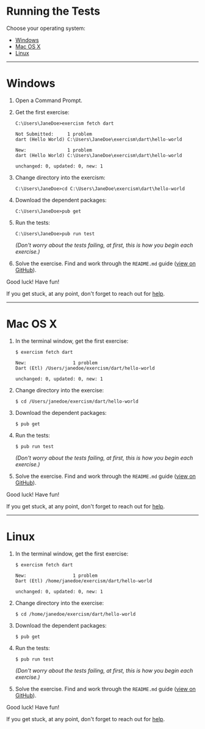 # Running the Tests

Choose your operating system:

* [Windows](#windows)
* [Mac OS X](#mac-os-x)
* [Linux](#linux)

----

# Windows

1. Open a Command Prompt.

2. Get the first exercise:

   ```batchfile
   C:\Users\JaneDoe>exercism fetch dart

   Not Submitted:     1 problem
   dart (Hello World) C:\Users\JaneDoe\exercism\dart\hello-world

   New:               1 problem
   dart (Hello World) C:\Users\JaneDoe\exercism\dart\hello-world

   unchanged: 0, updated: 0, new: 1
   ```

3. Change directory into the exercism:

   ```batchfile
   C:\Users\JaneDoe>cd C:\Users\JaneDoe\exercism\dart\hello-world
   ```

4. Download the dependent packages:

   ```batchfile
   C:\Users\JaneDoe>pub get
   ```

5. Run the tests:

   ```batchfile
   C:\Users\JaneDoe>pub run test
   ```
   *(Don't worry about the tests failing, at first, this is how you begin each exercise.)*

6. Solve the exercise.  Find and work through the `README.md` guide ([view on GitHub](https://github.com/exercism/dart/blob/master/exercises/hello-world/README.md)).


Good luck!  Have fun!

If you get stuck, at any point, don't forget to reach out for [help](http://exercism.io/languages/dart/help).

----

# Mac OS X

1. In the terminal window, get the first exercise:

   ```shell
   $ exercism fetch dart

   New:                 1 problem
   Dart (Etl) /Users/janedoe/exercism/dart/hello-world

   unchanged: 0, updated: 0, new: 1
   ```

2. Change directory into the exercise:

   ```shell
   $ cd /Users/janedoe/exercism/dart/hello-world
   ```

3. Download the dependent packages:

   ```shell
   $ pub get
   ```

4. Run the tests:

   ```shell
   $ pub run test
   ```
   *(Don't worry about the tests failing, at first, this is how you begin each exercise.)*

5. Solve the exercise.  Find and work through the `README.md` guide ([view on GitHub](https://github.com/exercism/dart/blob/master/exercises/hello-world/README.md)).

Good luck!  Have fun!

If you get stuck, at any point, don't forget to reach out for [help](http://exercism.io/languages/dart/help).

----

# Linux

1. In the terminal window, get the first exercise:

   ```shell
   $ exercism fetch dart

   New:                 1 problem
   Dart (Etl) /home/janedoe/exercism/dart/hello-world

   unchanged: 0, updated: 0, new: 1
   ```

2. Change directory into the exercise:

   ```shell
   $ cd /home/janedoe/exercism/dart/hello-world
   ```

3. Download the dependent packages:

   ```shell
   $ pub get
   ```

4. Run the tests:

   ```shell
   $ pub run test
   ```
   *(Don't worry about the tests failing, at first, this is how you begin each exercise.)*

5. Solve the exercise.  Find and work through the `README.md` guide ([view on GitHub](https://github.com/exercism/dart/blob/master/exercises/hello-world/README.md)).

Good luck!  Have fun!

If you get stuck, at any point, don't forget to reach out for [help](http://exercism.io/languages/dart/help).

